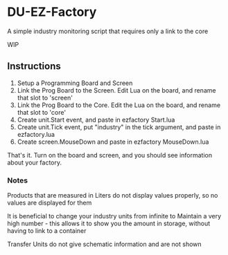 # DU-EZ-Factory
A simple industry monitoring script that requires only a link to the core

WIP

## Instructions
1. Setup a Programming Board and Screen
2. Link the Prog Board to the Screen.  Edit Lua on the board, and rename that slot to 'screen'
3. Link the Prog Board to the Core.  Edit the Lua on the board, and rename that slot to 'core'
4. Create unit.Start event, and paste in ezfactory Start.lua
5. Create unit.Tick event, put "industry" in the tick argument, and paste in ezfactory.lua
6. Create screen.MouseDown and paste in ezfactory MouseDown.lua

That's it.  Turn on the board and screen, and you should see information about your factory.

### Notes 

Products that are measured in Liters do not display values properly, so no values are displayed for them

It is beneficial to change your industry units from infinite to Maintain a very high number - this allows it to show you the amount in storage, without having to link to a container

Transfer Units do not give schematic information and are not shown
